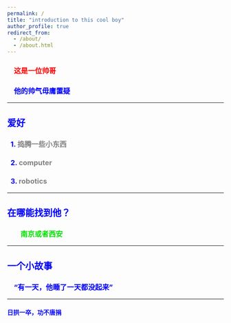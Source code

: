 ```yaml
---
permalink: /
title: "introduction to this cool boy"
author_profile: true
redirect_from: 
  - /about/
  - /about.html
---
```

### <font color="red">&nbsp;&nbsp;&nbsp;&nbsp;这是一位帅哥
### <font color="blue">&nbsp;&nbsp;&nbsp;&nbsp;他的帅气毋庸置疑
-----
## 爱好
### &nbsp;&nbsp;1. <font color="grey">捣腾一些小东西</font>
### &nbsp;&nbsp;2. <font color="grey">computer</font>
### &nbsp;&nbsp;3. <font color="grey">robotics</font>
-----
## 在哪能找到他？
### &nbsp;&nbsp;&nbsp;&nbsp;&nbsp;&nbsp;&nbsp;&nbsp;<font color="grenn">南京或者西安</font>
-----
## 一个小故事
### &nbsp;&nbsp;&nbsp;&nbsp;“有一天，他睡了一天都没起来”
-------
#### 日拱一卒，功不唐捐
